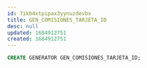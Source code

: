 ```yaml
---
id: 7ikb4xtpipax3yynuzdevbx
title: GEN_COMISIONES_TARJETA_ID
desc: null
updated: 1684912751
created: 1684912751
---
```



```sql
CREATE GENERATOR GEN_COMISIONES_TARJETA_ID;
```
